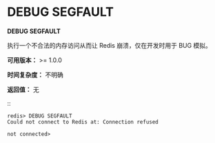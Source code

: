 # DEBUG SEGFAULT


**DEBUG SEGFAULT**

执行一个不合法的内存访问从而让 Redis 崩溃，仅在开发时用于 BUG 模拟。

**可用版本：**
    >= 1.0.0

**时间复杂度：**
    不明确

**返回值：**
    无

::

    redis> DEBUG SEGFAULT
    Could not connect to Redis at: Connection refused

    not connected> 


